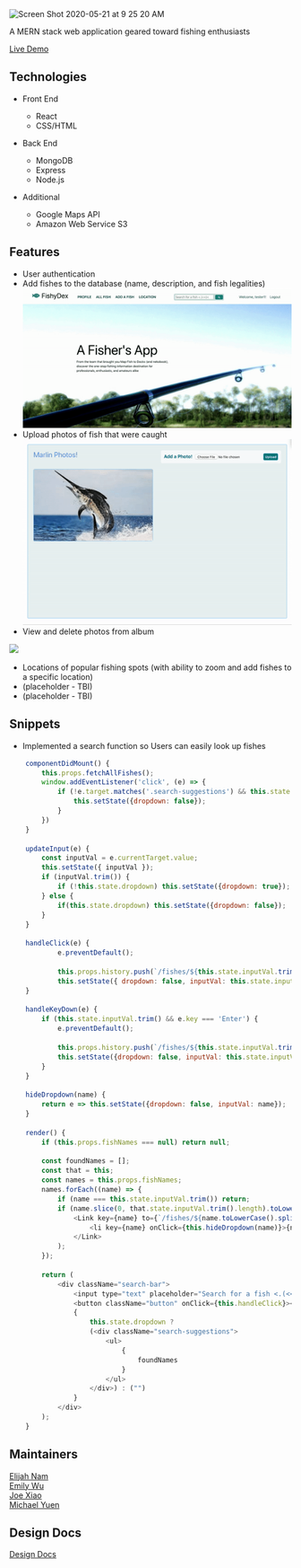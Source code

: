 <img width="289" alt="Screen Shot 2020-05-21 at 9 25 20 AM" src="https://user-images.githubusercontent.com/53235267/82563425-0ceb0900-9b45-11ea-9b60-ba6c8e673543.png">

<p>A MERN stack web application geared toward fishing enthusiasts</p>

<a href="http://fishy-app.herokuapp.com/#/"> Live Demo </a>

<h2>Technologies</h2>

* Front End
  * React
  * CSS/HTML

* Back End
  * MongoDB
  * Express
  * Node.js

* Additional
  * Google Maps API
  * Amazon Web Service S3

<h2>Features</h2>

* User authentication
* Add fishes to the database (name, description, and fish legalities)
![](read_me/add_fish_feature.gif)
* Upload photos of fish that were caught
![](read_me/upload_feature.gif)
* View and delete photos from album

![](read_me/album_feature.gif)

* Locations of popular fishing spots (with ability to zoom and add fishes to a specific location)
* (placeholder - TBI)
* (placeholder - TBI)

<h2>Snippets</h2>

* Implemented a search function so Users can easily look up fishes

```javascript
    componentDidMount() {
        this.props.fetchAllFishes();
        window.addEventListener('click', (e) => {
            if (!e.target.matches('.search-suggestions') && this.state.dropdown) {
                this.setState({dropdown: false});
            }
        })
    }

    updateInput(e) {
        const inputVal = e.currentTarget.value;
        this.setState({ inputVal });
        if (inputVal.trim()) {
            if (!this.state.dropdown) this.setState({dropdown: true});
        } else {
            if(this.state.dropdown) this.setState({dropdown: false});
        }
    }

    handleClick(e) {
            e.preventDefault();

            this.props.history.push(`/fishes/${this.state.inputVal.trim().toLowerCase().split(" ").join("-")}`);
            this.setState({ dropdown: false, inputVal: this.state.inputVal.trim() });
    }

    handleKeyDown(e) {
        if (this.state.inputVal.trim() && e.key === 'Enter') {
            e.preventDefault();

            this.props.history.push(`/fishes/${this.state.inputVal.trim().toLowerCase().split(" ").join("-")}`);
            this.setState({dropdown: false, inputVal: this.state.inputVal.trim()});
        }
    }

    hideDropdown(name) {
        return e => this.setState({dropdown: false, inputVal: name});
    }

    render() {
        if (this.props.fishNames === null) return null;

        const foundNames = [];
        const that = this;
        const names = this.props.fishNames;
        names.forEach((name) => {
            if (name === this.state.inputVal.trim()) return;
            if (name.slice(0, that.state.inputVal.trim().length).toLowerCase() === that.state.inputVal.trim().toLowerCase()) foundNames.push(
                <Link key={name} to={`/fishes/${name.toLowerCase().split(" ").join("-")}`}>
                    <li key={name} onClick={this.hideDropdown(name)}>{name}</li>
                </Link>
            );
        });

        return (
            <div className="search-bar">
                <input type="text" placeholder="Search for a fish <.(<<)<" value={this.state.inputVal} onChange={this.updateInput} onKeyDown={this.handleKeyDown}/>
                <button className="button" onClick={this.handleClick}><i className="fa fa-search search-bar" aria-hidden="true"></i></button>
                {
                    this.state.dropdown ?
                    (<div className="search-suggestions">
                        <ul>
                            {
                                foundNames
                            }
                        </ul>
                    </div>) : ("")
                }
            </div>
        );
    }
```


<h2>Maintainers</h2>
<a href="https://github.com/Sunghan11">Elijah Nam</a>
</br>
<a href="https://github.com/emikyu">Emily Wu</a>
</br>
<a href="https://github.com/joexiao97">Joe Xiao</a>
</br>
<a href="https://github.com/michaelyuen89">Michael Yuen</a>


<h2>Design Docs</h2>
<a href="https://github.com/michaelyuen89/fishyapp/wiki/Functionality-and-MVP"> Design Docs </a>
